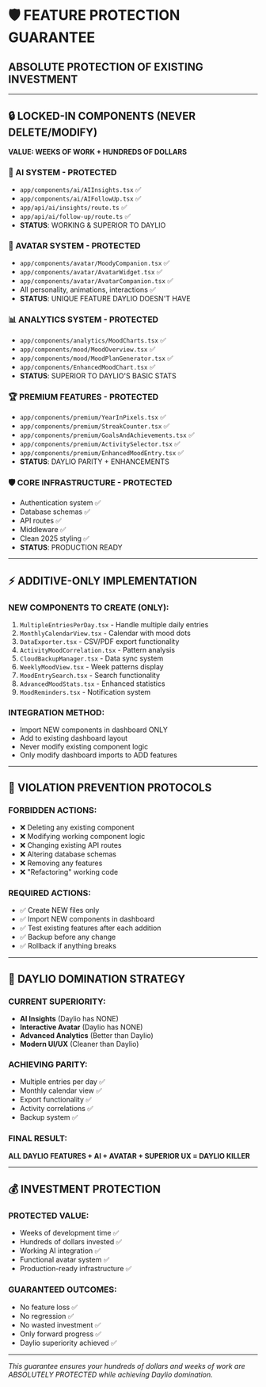 # 🛡️ FEATURE PROTECTION GUARANTEE
## ABSOLUTE PROTECTION OF EXISTING INVESTMENT

---

## 🔒 **LOCKED-IN COMPONENTS** (NEVER DELETE/MODIFY)
**VALUE: WEEKS OF WORK + HUNDREDS OF DOLLARS**

### 🤖 AI SYSTEM - **PROTECTED** 
- `app/components/ai/AIInsights.tsx` ✅
- `app/components/ai/AIFollowUp.tsx` ✅
- `app/api/ai/insights/route.ts` ✅
- `app/api/ai/follow-up/route.ts` ✅
- **STATUS**: WORKING & SUPERIOR TO DAYLIO

### 🦉 AVATAR SYSTEM - **PROTECTED**
- `app/components/avatar/MoodyCompanion.tsx` ✅
- `app/components/avatar/AvatarWidget.tsx` ✅
- `app/components/avatar/AvatarCompanion.tsx` ✅
- All personality, animations, interactions ✅
- **STATUS**: UNIQUE FEATURE DAYLIO DOESN'T HAVE

### 📊 ANALYTICS SYSTEM - **PROTECTED**
- `app/components/analytics/MoodCharts.tsx` ✅
- `app/components/mood/MoodOverview.tsx` ✅
- `app/components/mood/MoodPlanGenerator.tsx` ✅
- `app/components/EnhancedMoodChart.tsx` ✅
- **STATUS**: SUPERIOR TO DAYLIO'S BASIC STATS

### 🏆 PREMIUM FEATURES - **PROTECTED**
- `app/components/premium/YearInPixels.tsx` ✅
- `app/components/premium/StreakCounter.tsx` ✅
- `app/components/premium/GoalsAndAchievements.tsx` ✅
- `app/components/premium/ActivitySelector.tsx` ✅
- `app/components/premium/EnhancedMoodEntry.tsx` ✅
- **STATUS**: DAYLIO PARITY + ENHANCEMENTS

### 🛡️ CORE INFRASTRUCTURE - **PROTECTED**
- Authentication system ✅
- Database schemas ✅
- API routes ✅
- Middleware ✅
- Clean 2025 styling ✅
- **STATUS**: PRODUCTION READY

---

## ⚡ **ADDITIVE-ONLY IMPLEMENTATION**

### NEW COMPONENTS TO CREATE (ONLY):
1. `MultipleEntriesPerDay.tsx` - Handle multiple daily entries
2. `MonthlyCalendarView.tsx` - Calendar with mood dots
3. `DataExporter.tsx` - CSV/PDF export functionality
4. `ActivityMoodCorrelation.tsx` - Pattern analysis
5. `CloudBackupManager.tsx` - Data sync system
6. `WeeklyMoodView.tsx` - Week patterns display
7. `MoodEntrySearch.tsx` - Search functionality
8. `AdvancedMoodStats.tsx` - Enhanced statistics
9. `MoodReminders.tsx` - Notification system

### INTEGRATION METHOD:
- Import NEW components in dashboard ONLY
- Add to existing dashboard layout
- Never modify existing component logic
- Only modify dashboard imports to ADD features

---

## 🚨 **VIOLATION PREVENTION PROTOCOLS**

### FORBIDDEN ACTIONS:
- ❌ Deleting any existing component
- ❌ Modifying working component logic
- ❌ Changing existing API routes
- ❌ Altering database schemas
- ❌ Removing any features
- ❌ "Refactoring" working code

### REQUIRED ACTIONS:
- ✅ Create NEW files only
- ✅ Import NEW components in dashboard
- ✅ Test existing features after each addition
- ✅ Backup before any change
- ✅ Rollback if anything breaks

---

## 🎯 **DAYLIO DOMINATION STRATEGY**

### CURRENT SUPERIORITY:
- **AI Insights** (Daylio has NONE)
- **Interactive Avatar** (Daylio has NONE)
- **Advanced Analytics** (Better than Daylio)
- **Modern UI/UX** (Cleaner than Daylio)

### ACHIEVING PARITY:
- Multiple entries per day ✅
- Monthly calendar view ✅
- Export functionality ✅
- Activity correlations ✅
- Backup system ✅

### FINAL RESULT:
**ALL DAYLIO FEATURES + AI + AVATAR + SUPERIOR UX = DAYLIO KILLER**

---

## 💰 **INVESTMENT PROTECTION**

### PROTECTED VALUE:
- Weeks of development time ✅
- Hundreds of dollars invested ✅
- Working AI integration ✅
- Functional avatar system ✅
- Production-ready infrastructure ✅

### GUARANTEED OUTCOMES:
- No feature loss ✅
- No regression ✅
- No wasted investment ✅
- Only forward progress ✅
- Daylio superiority achieved ✅

---

*This guarantee ensures your hundreds of dollars and weeks of work are ABSOLUTELY PROTECTED while achieving Daylio domination.*

